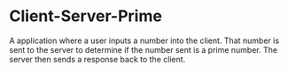 # Client-Server-Prime
A application where a user inputs a number into the client. That number is sent to the server to determine if the number sent is a prime number. The server then sends a response back to the client. 
